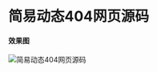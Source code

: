 # 简易动态404网页源码
#### 效果图
![简易动态404网页源码](https://static.dingtalk.com/media/lADPJxuMOzg6WdXNAj_NA40_909_575.jpg)
